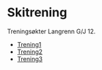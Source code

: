 # Skitrening
Treningsøkter Langrenn G/J 12.
- [Trening1](FocusEnkeldans)
- [Trening2](FocusDobbeldans)
- [Trening3](FocusPaddling)
